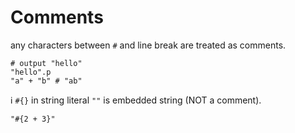 # Comments

any characters between `#` and line break are treated as comments.

```pangaea
# output "hello"
"hello".p
"a" + "b" # "ab"
```

:information_source: `#{}` in string literal `""` is embedded string (NOT a comment).

```pangaea
"#{2 + 3}"
```

